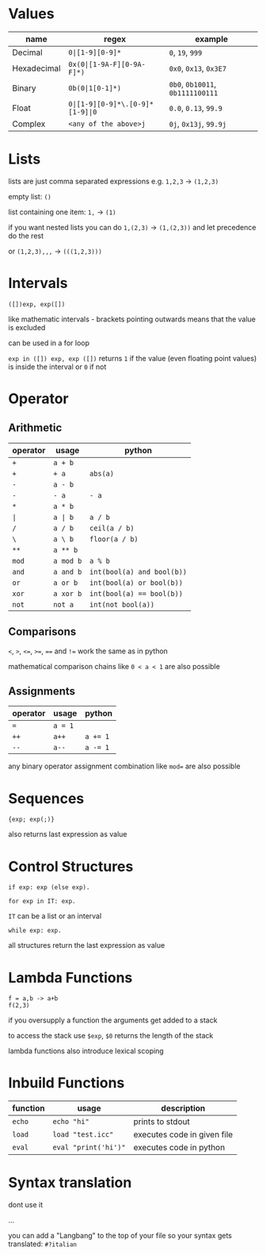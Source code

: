 # Values
| name | regex | example |
| --- | --- | --- |
| Decimal | `0\|[1-9][0-9]*` | `0`, `19`, `999` |
| Hexadecimal | `0x(0\|[1-9A-F][0-9A-F]*)` | `0x0`, `0x13`, `0x3E7` |
| Binary | `0b(0\|1[0-1]*)` | `0b0`, `0b10011`, `0b1111100111` |
| Float | `0\|[1-9][0-9]*\.[0-9]*[1-9]\|0` | `0.0`, `0.13`, `99.9` |
| Complex | `<any of the above>j` | `0j`, `0x13j`, `99.9j` |
# Lists
lists are just comma separated expressions e.g. `1,2,3` -> `(1,2,3)`

empty list: `()`

list containing one item: `1,` -> `(1)`

if you want nested lists you can do `1,(2,3)` -> `(1,(2,3))` and let precedence do the rest

or `(1,2,3),,,` -> `(((1,2,3)))`
# Intervals
```
([])exp, exp([])
```
like mathematic intervals - brackets pointing outwards means that the value is excluded

can be used in a for loop

`exp in ([]) exp, exp ([])` returns `1` if the value (even floating point values) is inside the interval or `0` if not
# Operator
## Arithmetic
| operator | usage | python |
| --- | --- | --- |
| `+` | `a + b` |  |
| `+` | `+ a` | `abs(a)` |
| `-` | `a - b` |  |
| `-` | `- a` | `- a` |
| `*` | `a * b` |  |
| `\|` | `a \| b` | `a / b` |
| `/` | `a / b` | `ceil(a / b)` |
| `\` | `a \ b` | `floor(a / b)` |
| `**` | `a ** b` | |
| `mod` | `a mod b` | `a % b` |
| `and` | `a and b` | `int(bool(a) and bool(b))` |
| `or` | `a or b` | `int(bool(a) or bool(b))` |
| `xor` | `a xor b` | `int(bool(a) == bool(b))` |
| `not` | `not a` | `int(not bool(a))` |
## Comparisons
`<`, `>`, `<=`, `>=`, `==` and `!=` work the same as in python

mathematical comparison chains like `0 < a < 1` are also possible
## Assignments
| operator | usage | python |
| --- | --- | --- |
| `=` | `a = 1` | |
| `++` | `a++` | `a += 1` |
| `--` | `a--` | `a -= 1` |

any binary operator assignment combination like `mod=` are also possible
# Sequences
```
{exp; exp(;)}
```

also returns last expression as value
# Control Structures
```
if exp: exp (else exp).
```
```
for exp in IT: exp.
```
`IT` can be a list or an interval
```
while exp: exp.
```
all structures return the last expression as value
# Lambda Functions
```
f = a,b -> a+b
f(2,3)
```
if you oversupply a function the arguments get added to a stack

to access the stack use `$exp`, `$0` returns the length of the stack

lambda functions also introduce lexical scoping
# Inbuild Functions
| function | usage | description |
| --- | --- | --- |
| `echo` | `echo "hi"` | prints to stdout |
| `load` | `load "test.icc"` | executes code in given file |
| `eval` | `eval "print('hi')"` | executes code in python |

# Syntax translation
dont use it

...

you can add a "Langbang" to the top of your file so your syntax gets translated: `#?italian`
